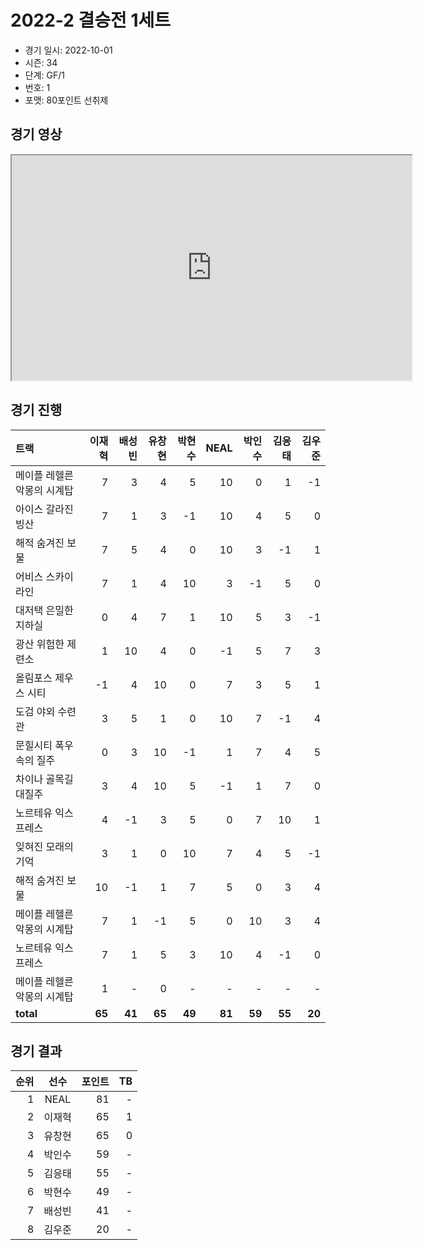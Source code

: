 # 2022-2 결승전 1세트

- 경기 일시: 2022-10-01
- 시즌: 34
- 단계: GF/1
- 번호: 1
- 포맷: 80포인트 선취제





## 경기 영상
<iframe width="640" height="360"
src="https://www.youtube.com/embed/ns7yEEDohH8">
</iframe>

## 경기 진행

| 트랙 | 이재혁 | 배성빈 | 유창현 | 박현수 | NEAL | 박인수 | 김응태 | 김우준 |
|:---|---:|---:|---:|---:|---:|---:|---:|---:|
| 메이플 레헬른 악몽의 시계탑 | 7 | 3 | 4 | 5 | 10 | 0 | 1 | -1 |
| 아이스 갈라진 빙산 | 7 | 1 | 3 | -1 | 10 | 4 | 5 | 0 |
| 해적 숨겨진 보물 | 7 | 5 | 4 | 0 | 10 | 3 | -1 | 1 |
| 어비스 스카이라인 | 7 | 1 | 4 | 10 | 3 | -1 | 5 | 0 |
| 대저택 은밀한 지하실 | 0 | 4 | 7 | 1 | 10 | 5 | 3 | -1 |
| 광산 위험한 제련소 | 1 | 10 | 4 | 0 | -1 | 5 | 7 | 3 |
| 올림포스 제우스 시티 | -1 | 4 | 10 | 0 | 7 | 3 | 5 | 1 |
| 도검 야외 수련관 | 3 | 5 | 1 | 0 | 10 | 7 | -1 | 4 |
| 문힐시티 폭우속의 질주 | 0 | 3 | 10 | -1 | 1 | 7 | 4 | 5 |
| 차이나 골목길 대질주 | 3 | 4 | 10 | 5 | -1 | 1 | 7 | 0 |
| 노르테유 익스프레스 | 4 | -1 | 3 | 5 | 0 | 7 | 10 | 1 |
| 잊혀진 모래의 기억 | 3 | 1 | 0 | 10 | 7 | 4 | 5 | -1 |
| 해적 숨겨진 보물 | 10 | -1 | 1 | 7 | 5 | 0 | 3 | 4 |
| 메이플 레헬른 악몽의 시계탑 | 7 | 1 | -1 | 5 | 0 | 10 | 3 | 4 |
| 노르테유 익스프레스 | 7 | 1 | 5 | 3 | 10 | 4 | -1 | 0 |
| 메이플 레헬른 악몽의 시계탑 | 1 | - | 0 | - | - | - | - | - |
| __total__ | __65__ | __41__ | __65__ | __49__ | __81__ | __59__ | __55__ | __20__ |




## 경기 결과

| 순위 | 선수 | 포인트 | TB |
|---:|:---:|---:|---:|
| 1 | NEAL | 81 | - |
| 2 | 이재혁 | 65 | 1 |
| 3 | 유창현 | 65 | 0 |
| 4 | 박인수 | 59 | - |
| 5 | 김응태 | 55 | - |
| 6 | 박현수 | 49 | - |
| 7 | 배성빈 | 41 | - |
| 8 | 김우준 | 20 | - |

